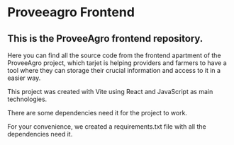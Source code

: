 # Proveeagro Frontend

## This is the ProveeAgro frontend repository.

Here you can find all the source code from the frontend apartment of the ProveeAgro project, which tarjet is helping providers and farmers to have a tool where they can storage their crucial information and access to it in a easier way.

This project was created with Vite using React and JavaScript as main technologies.

There are some dependencies need it for the project to work.

For your convenience, we created a requirements.txt file with all the dependencies need it.
